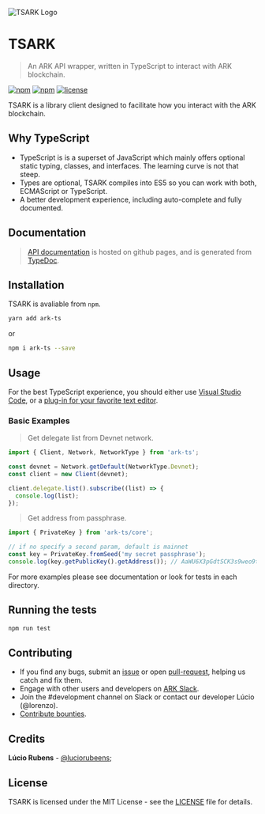 ![TSARK Logo](https://i.imgur.com/AyhlVoZ.png)

# TSARK

> An ARK API wrapper, written in TypeScript to interact with ARK blockchain.

[![npm](https://img.shields.io/npm/dt/ark-ts.svg)]()
[![npm](https://img.shields.io/npm/v/ark-ts.svg)]()
[![license](https://img.shields.io/github/license/arkecosystem/ark-ts.svg)]()

TSARK is a library client designed to facilitate how you interact with the ARK blockchain.

## Why TypeScript

  * TypeScript is is a superset of JavaScript which mainly offers optional static typing, classes, and interfaces. The learning curve is not that steep.
  * Types are optional, TSARK compiles into ES5 so you can work with both, ECMAScript or TypeScript.
  * A better development experience, including auto-complete and fully documented.

## Documentation

> [API documentation](https://arkecosystem.github.io/ark-ts/) is hosted on github pages, and is generated from [TypeDoc](https://github.com/TypeStrong/typedoc).

## Installation

TSARK is avaliable from `npm`.

```bash
yarn add ark-ts
```

or

```bash
npm i ark-ts --save
```

## Usage

For the best TypeScript experience, you should either use [Visual Studio Code](http://code.visualstudio.com/), or a [plug-in for your favorite text editor](https://github.com/Microsoft/TypeScript/wiki/TypeScript-Editor-Support).

### Basic Examples

> Get delegate list from Devnet network.

```js
import { Client, Network, NetworkType } from 'ark-ts';

const devnet = Network.getDefault(NetworkType.Devnet);
const client = new Client(devnet);

client.delegate.list().subscribe((list) => {
  console.log(list);
});
```

> Get address from passphrase.

```js
import { PrivateKey } from 'ark-ts/core';

// if no specify a second param, default is mainnet
const key = PrivateKey.fromSeed('my secret passphrase');
console.log(key.getPublicKey().getAddress()); // AaWU6X3pGdtSCK3s9weo9tjth64F3hixgT
```

For more examples please see documentation or look for tests in each directory.

## Running the tests

```bash
npm run test
```

## Contributing

  * If you find any bugs, submit an [issue](../../issues) or open [pull-request](../../pulls), helping us catch and fix them.
  * Engage with other users and developers on [ARK Slack](https://ark.io/slack/).
  * Join the #development channel on Slack or contact our developer Lúcio (@lorenzo).
  * [Contribute bounties](./CONTRIBUTING.md).

## Credits

**Lúcio Rubens** - [@luciorubeens](https://github.com/luciorubeens);

## License

TSARK is licensed under the MIT License - see the [LICENSE](./LICENSE) file for details.
